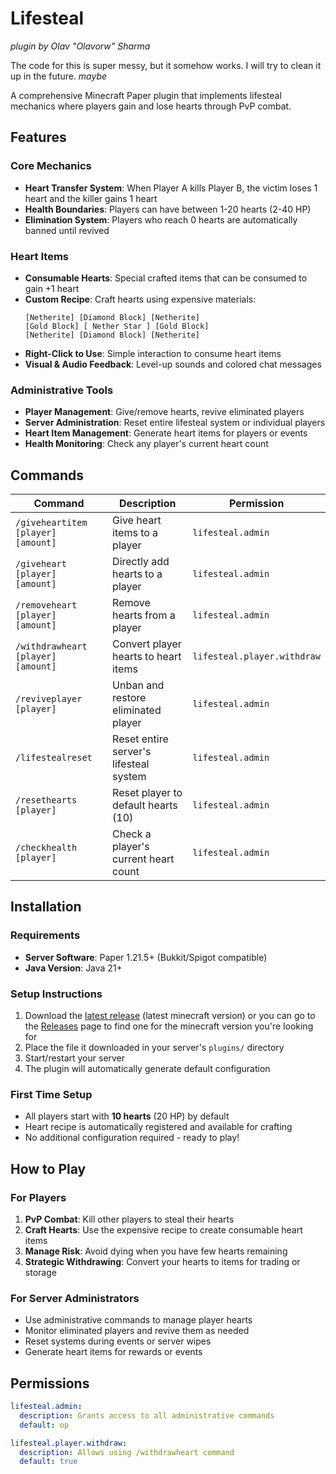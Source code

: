 # Lifesteal
*plugin by Olav "Olavorw" Sharma*

The code for this is super messy, but it somehow works. I will try to clean it up in the future. _maybe_

A comprehensive Minecraft Paper plugin that implements lifesteal mechanics where players gain and lose hearts through PvP combat.

## Features

### Core Mechanics
- **Heart Transfer System**: When Player A kills Player B, the victim loses 1 heart and the killer gains 1 heart
- **Health Boundaries**: Players can have between 1-20 hearts (2-40 HP)
- **Elimination System**: Players who reach 0 hearts are automatically banned until revived

### Heart Items
- **Consumable Hearts**: Special crafted items that can be consumed to gain +1 heart
- **Custom Recipe**: Craft hearts using expensive materials:
  ```
  [Netherite] [Diamond Block] [Netherite]
  [Gold Block] [ Nether Star ] [Gold Block]
  [Netherite] [Diamond Block] [Netherite]
  ```
- **Right-Click to Use**: Simple interaction to consume heart items
- **Visual & Audio Feedback**: Level-up sounds and colored chat messages

### Administrative Tools
- **Player Management**: Give/remove hearts, revive eliminated players
- **Server Administration**: Reset entire lifesteal system or individual players
- **Heart Item Management**: Generate heart items for players or events
- **Health Monitoring**: Check any player's current heart count

## Commands

| Command | Description | Permission |
|---------|-------------|------------|
| `/giveheartitem [player] [amount]` | Give heart items to a player | `lifesteal.admin` |
| `/giveheart [player] [amount]` | Directly add hearts to a player | `lifesteal.admin` |
| `/removeheart [player] [amount]` | Remove hearts from a player | `lifesteal.admin` |
| `/withdrawheart [player] [amount]` | Convert player hearts to heart items | `lifesteal.player.withdraw` |
| `/reviveplayer [player]` | Unban and restore eliminated player | `lifesteal.admin` |
| `/lifestealreset` | Reset entire server's lifesteal system | `lifesteal.admin` |
| `/resethearts [player]` | Reset player to default hearts (10) | `lifesteal.admin` |
| `/checkhealth [player]` | Check a player's current heart count | `lifesteal.admin` |

## Installation

### Requirements
- **Server Software**: Paper 1.21.5+ (Bukkit/Spigot compatible)
- **Java Version**: Java 21+

### Setup Instructions
1. Download the [latest release](https://github.com/olavorw/lifesteal/releases/latest) (latest minecraft version) or you can go to the [Releases](https://github.com/olavorw/lifesteal/releases) page to find one for the minecraft version you're looking for
2. Place the file it downloaded in your server's `plugins/` directory
3. Start/restart your server
4. The plugin will automatically generate default configuration

### First Time Setup
- All players start with **10 hearts** (20 HP) by default
- Heart recipe is automatically registered and available for crafting
- No additional configuration required - ready to play!

## How to Play

### For Players
1. **PvP Combat**: Kill other players to steal their hearts
2. **Craft Hearts**: Use the expensive recipe to create consumable heart items
3. **Manage Risk**: Avoid dying when you have few hearts remaining
4. **Strategic Withdrawing**: Convert your hearts to items for trading or storage

### For Server Administrators
- Use administrative commands to manage player hearts
- Monitor eliminated players and revive them as needed
- Reset systems during events or server wipes
- Generate heart items for rewards or events

## Permissions

```yaml
lifesteal.admin:
  description: Grants access to all administrative commands
  default: op

lifesteal.player.withdraw:
  description: Allows using /withdrawheart command
  default: true
```